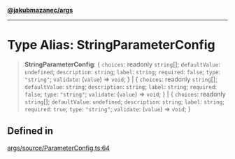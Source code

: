 [**@jakubmazanec/args**](../README.md)

---

# Type Alias: StringParameterConfig

> **StringParameterConfig**: \{ `choices`: readonly `string`[]; `defaultValue`: `undefined`;
> `description`: `string`; `label`: `string`; `required`: `false`; `type`: `"string"`; `validate`:
> (`value`) => `void`; \} \| \{ `choices`: readonly `string`[]; `defaultValue`: `string`;
> `description`: `string`; `label`: `string`; `required`: `false`; `type`: `"string"`; `validate`:
> (`value`) => `void`; \} \| \{ `choices`: readonly `string`[]; `defaultValue`: `undefined`;
> `description`: `string`; `label`: `string`; `required`: `true`; `type`: `"string"`; `validate`:
> (`value`) => `void`; \}

## Defined in

[args/source/ParameterConfig.ts:64](https://github.com/jakubmazanec/tools/blob/92d3fc1374d1ad6d45198d05d061e0f856a89434/packages/args/source/ParameterConfig.ts#L64)
